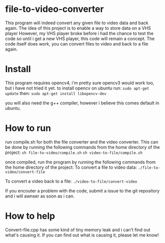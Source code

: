 # file-to-video-converter
This program will indeed convert any given file to video data and back again. The idea of this project is to enable a way to store data on a VHS player
However, my VHS player broke before i had the chance to test the code so until i get a new VHS player, this code will remain a concept.
The code itself does work, you can convert files to video and back to a file again.

# Install
This program requires opencv4, i'm pretty sure opencv3 would work too, but i have not tried it yet.
to install opencv on ubuntu run: `sudo apt-get update` then: `sudo apt-get install libopencv-dev`

you will also need the g++ compiler, however i believe this comes default in ubuntu.

# How to run
run compile.sh for both the file converter and the video converter. This can be done by running the following commands from the home directory of the project:
`sh file-to-video/compile.sh`
`sh video-to-file/compile.sh`

once compiled, run the program by running the following commands from the home directory of the project:
To convert a file to video data:
`./file-to-video/convert-file`

To convert a video back to a file:
`./video-to-file/convert-video`

If you encouter a problem with the code, submit a issue to the git repository and i will awnser as soon as i can.

# How to help
Convert-file.cpp has some kind of tiny memory leak and i can't find out what's causing it. If you can find out what is causing it, please let me know!

